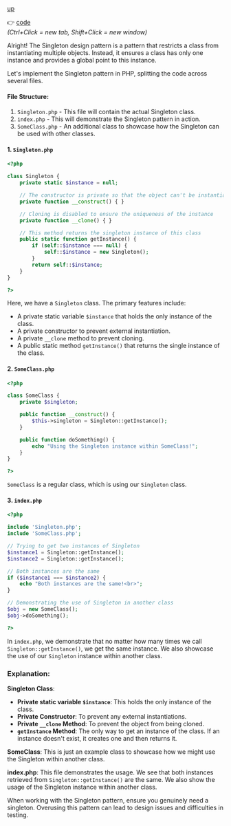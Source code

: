 [up](../README.md) 

👉 [code](https://vimeo.com/1065217358)  
*(Ctrl+Click = new tab, Shift+Click = new window)*


Alright! The Singleton design pattern is a pattern that restricts a class from instantiating multiple objects. Instead, it ensures a class has only one instance and provides a global point to this instance.

Let's implement the Singleton pattern in PHP, splitting the code across several files.

#### File Structure:
1. `Singleton.php` - This file will contain the actual Singleton class.
2. `index.php` - This will demonstrate the Singleton pattern in action.
3. `SomeClass.php` - An additional class to showcase how the Singleton can be used with other classes.

#### 1. `Singleton.php`
```php
<?php

class Singleton {
    private static $instance = null;

    // The constructor is private so that the object can't be instantiated from outside
    private function __construct() { }

    // Cloning is disabled to ensure the uniqueness of the instance
    private function __clone() { }

    // This method returns the singleton instance of this class
    public static function getInstance() {
        if (self::$instance === null) {
            self::$instance = new Singleton();
        }
        return self::$instance;
    }
}

?>
```

Here, we have a `Singleton` class. The primary features include:
- A private static variable `$instance` that holds the only instance of the class.
- A private constructor to prevent external instantiation.
- A private `__clone` method to prevent cloning.
- A public static method `getInstance()` that returns the single instance of the class.

#### 2. `SomeClass.php`
```php
<?php

class SomeClass {
    private $singleton;

    public function __construct() {
        $this->singleton = Singleton::getInstance();
    }

    public function doSomething() {
        echo "Using the Singleton instance within SomeClass!";
    }
}

?>
```

`SomeClass` is a regular class, which is using our `Singleton` class.

#### 3. `index.php`
```php
<?php

include 'Singleton.php';
include 'SomeClass.php';

// Trying to get two instances of Singleton
$instance1 = Singleton::getInstance();
$instance2 = Singleton::getInstance();

// Both instances are the same
if ($instance1 === $instance2) {
    echo "Both instances are the same!<br>";
}

// Demonstrating the use of Singleton in another class
$obj = new SomeClass();
$obj->doSomething();

?>
```

In `index.php`, we demonstrate that no matter how many times we call `Singleton::getInstance()`, we get the same instance. We also showcase the use of our `Singleton` instance within another class.

### Explanation:

**Singleton Class**:
- **Private static variable `$instance`**: This holds the only instance of the class.
- **Private Constructor**: To prevent any external instantiations.
- **Private `__clone` Method**: To prevent the object from being cloned.
- **`getInstance` Method**: The only way to get an instance of the class. If an instance doesn't exist, it creates one and then returns it.

**SomeClass**:
This is just an example class to showcase how we might use the Singleton within another class.

**index.php**:
This file demonstrates the usage. We see that both instances retrieved from `Singleton::getInstance()` are the same. We also show the usage of the Singleton instance within another class.

When working with the Singleton pattern, ensure you genuinely need a singleton. Overusing this pattern can lead to design issues and difficulties in testing.
